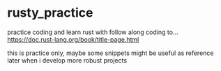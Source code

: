 # rusty_practice

practice coding and learn rust with follow along coding to...
https://doc.rust-lang.org/book/title-page.html

this is practice only, maybe some snippets might be useful as reference later when i develop more robust projects
